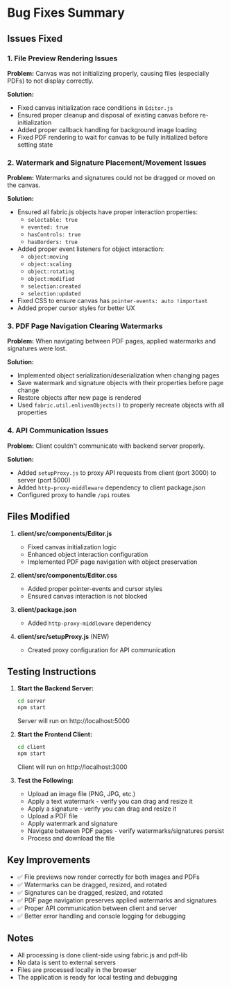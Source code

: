 # Bug Fixes Summary

## Issues Fixed

### 1. File Preview Rendering Issues
**Problem:** Canvas was not initializing properly, causing files (especially PDFs) to not display correctly.

**Solution:**
- Fixed canvas initialization race conditions in `Editor.js`
- Ensured proper cleanup and disposal of existing canvas before re-initialization
- Added proper callback handling for background image loading
- Fixed PDF rendering to wait for canvas to be fully initialized before setting state

### 2. Watermark and Signature Placement/Movement Issues
**Problem:** Watermarks and signatures could not be dragged or moved on the canvas.

**Solution:**
- Ensured all fabric.js objects have proper interaction properties:
  - `selectable: true`
  - `evented: true`
  - `hasControls: true`
  - `hasBorders: true`
- Added proper event listeners for object interaction:
  - `object:moving`
  - `object:scaling`
  - `object:rotating`
  - `object:modified`
  - `selection:created`
  - `selection:updated`
- Fixed CSS to ensure canvas has `pointer-events: auto !important`
- Added proper cursor styles for better UX

### 3. PDF Page Navigation Clearing Watermarks
**Problem:** When navigating between PDF pages, applied watermarks and signatures were lost.

**Solution:**
- Implemented object serialization/deserialization when changing pages
- Save watermark and signature objects with their properties before page change
- Restore objects after new page is rendered
- Used `fabric.util.enlivenObjects()` to properly recreate objects with all properties

### 4. API Communication Issues
**Problem:** Client couldn't communicate with backend server properly.

**Solution:**
- Added `setupProxy.js` to proxy API requests from client (port 3000) to server (port 5000)
- Added `http-proxy-middleware` dependency to client package.json
- Configured proxy to handle `/api` routes

## Files Modified

1. **client/src/components/Editor.js**
   - Fixed canvas initialization logic
   - Enhanced object interaction configuration
   - Implemented PDF page navigation with object preservation

2. **client/src/components/Editor.css**
   - Added proper pointer-events and cursor styles
   - Ensured canvas interaction is not blocked

3. **client/package.json**
   - Added `http-proxy-middleware` dependency

4. **client/src/setupProxy.js** (NEW)
   - Created proxy configuration for API communication

## Testing Instructions

1. **Start the Backend Server:**
   ```bash
   cd server
   npm start
   ```
   Server will run on http://localhost:5000

2. **Start the Frontend Client:**
   ```bash
   cd client
   npm start
   ```
   Client will run on http://localhost:3000

3. **Test the Following:**
   - Upload an image file (PNG, JPG, etc.)
   - Apply a text watermark - verify you can drag and resize it
   - Apply a signature - verify you can drag and resize it
   - Upload a PDF file
   - Apply watermark and signature
   - Navigate between PDF pages - verify watermarks/signatures persist
   - Process and download the file

## Key Improvements

- ✅ File previews now render correctly for both images and PDFs
- ✅ Watermarks can be dragged, resized, and rotated
- ✅ Signatures can be dragged, resized, and rotated
- ✅ PDF page navigation preserves applied watermarks and signatures
- ✅ Proper API communication between client and server
- ✅ Better error handling and console logging for debugging

## Notes

- All processing is done client-side using fabric.js and pdf-lib
- No data is sent to external servers
- Files are processed locally in the browser
- The application is ready for local testing and debugging
